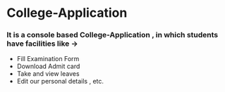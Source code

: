 # College-Application
### It is a console based College-Application , in which students have facilities like ->
- Fill Examination Form 
- Download Admit card 
- Take and view leaves 
- Edit our personal details , etc.
